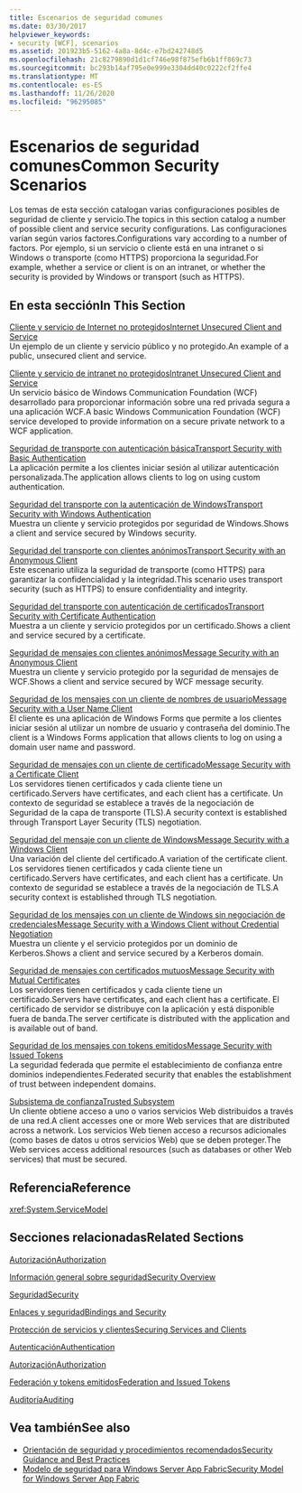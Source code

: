 ```yaml
---
title: Escenarios de seguridad comunes
ms.date: 03/30/2017
helpviewer_keywords:
- security [WCF], scenarios
ms.assetid: 201923b5-5162-4a8a-8d4c-e7bd242748d5
ms.openlocfilehash: 21c8279890d1d1cf746e98f875efb6b1ff869c73
ms.sourcegitcommit: bc293b14af795e0e999e3304dd40c0222cf2ffe4
ms.translationtype: MT
ms.contentlocale: es-ES
ms.lasthandoff: 11/26/2020
ms.locfileid: "96295085"
---
```

# <a name="common-security-scenarios"></a><span data-ttu-id="42d47-102">Escenarios de seguridad comunes</span><span class="sxs-lookup"><span data-stu-id="42d47-102">Common Security Scenarios</span></span>

<span data-ttu-id="42d47-103">Los temas de esta sección catalogan varias configuraciones posibles de seguridad de cliente y servicio.</span><span class="sxs-lookup"><span data-stu-id="42d47-103">The topics in this section catalog a number of possible client and service security configurations.</span></span> <span data-ttu-id="42d47-104">Las configuraciones varían según varios factores.</span><span class="sxs-lookup"><span data-stu-id="42d47-104">Configurations vary according to a number of factors.</span></span> <span data-ttu-id="42d47-105">Por ejemplo, si un servicio o cliente está en una intranet o si Windows o transporte (como HTTPS) proporciona la seguridad.</span><span class="sxs-lookup"><span data-stu-id="42d47-105">For example, whether a service or client is on an intranet, or whether the security is provided by Windows or transport (such as HTTPS).</span></span>  
  
## <a name="in-this-section"></a><span data-ttu-id="42d47-106">En esta sección</span><span class="sxs-lookup"><span data-stu-id="42d47-106">In This Section</span></span>  

 [<span data-ttu-id="42d47-107">Cliente y servicio de Internet no protegidos</span><span class="sxs-lookup"><span data-stu-id="42d47-107">Internet Unsecured Client and Service</span></span>](internet-unsecured-client-and-service.md)  
 <span data-ttu-id="42d47-108">Un ejemplo de un cliente y servicio público y no protegido.</span><span class="sxs-lookup"><span data-stu-id="42d47-108">An example of a public, unsecured client and service.</span></span>  
  
 [<span data-ttu-id="42d47-109">Cliente y servicio de intranet no protegidos</span><span class="sxs-lookup"><span data-stu-id="42d47-109">Intranet Unsecured Client and Service</span></span>](intranet-unsecured-client-and-service.md)  
 <span data-ttu-id="42d47-110">Un servicio básico de Windows Communication Foundation (WCF) desarrollado para proporcionar información sobre una red privada segura a una aplicación WCF.</span><span class="sxs-lookup"><span data-stu-id="42d47-110">A basic Windows Communication Foundation (WCF) service developed to provide information on a secure private network to a WCF application.</span></span>  
  
 [<span data-ttu-id="42d47-111">Seguridad de transporte con autenticación básica</span><span class="sxs-lookup"><span data-stu-id="42d47-111">Transport Security with Basic Authentication</span></span>](transport-security-with-basic-authentication.md)  
 <span data-ttu-id="42d47-112">La aplicación permite a los clientes iniciar sesión al utilizar autenticación personalizada.</span><span class="sxs-lookup"><span data-stu-id="42d47-112">The application allows clients to log on using custom authentication.</span></span>  
  
 [<span data-ttu-id="42d47-113">Seguridad del transporte con la autenticación de Windows</span><span class="sxs-lookup"><span data-stu-id="42d47-113">Transport Security with Windows Authentication</span></span>](transport-security-with-windows-authentication.md)  
 <span data-ttu-id="42d47-114">Muestra un cliente y servicio protegidos por seguridad de Windows.</span><span class="sxs-lookup"><span data-stu-id="42d47-114">Shows a client and service secured by Windows security.</span></span>  
  
 [<span data-ttu-id="42d47-115">Seguridad del transporte con clientes anónimos</span><span class="sxs-lookup"><span data-stu-id="42d47-115">Transport Security with an Anonymous Client</span></span>](transport-security-with-an-anonymous-client.md)  
 <span data-ttu-id="42d47-116">Este escenario utiliza la seguridad de transporte (como HTTPS) para garantizar la confidencialidad y la integridad.</span><span class="sxs-lookup"><span data-stu-id="42d47-116">This scenario uses transport security (such as HTTPS) to ensure confidentiality and integrity.</span></span>  
  
 [<span data-ttu-id="42d47-117">Seguridad del transporte con autenticación de certificados</span><span class="sxs-lookup"><span data-stu-id="42d47-117">Transport Security with Certificate Authentication</span></span>](transport-security-with-certificate-authentication.md)  
 <span data-ttu-id="42d47-118">Muestra a un cliente y servicio protegidos por un certificado.</span><span class="sxs-lookup"><span data-stu-id="42d47-118">Shows a client and service secured by a certificate.</span></span>  
  
 [<span data-ttu-id="42d47-119">Seguridad de mensajes con clientes anónimos</span><span class="sxs-lookup"><span data-stu-id="42d47-119">Message Security with an Anonymous Client</span></span>](message-security-with-an-anonymous-client.md)  
 <span data-ttu-id="42d47-120">Muestra un cliente y servicio protegido por la seguridad de mensajes de WCF.</span><span class="sxs-lookup"><span data-stu-id="42d47-120">Shows a client and service secured by WCF message security.</span></span>  
  
 [<span data-ttu-id="42d47-121">Seguridad de los mensajes con un cliente de nombres de usuario</span><span class="sxs-lookup"><span data-stu-id="42d47-121">Message Security with a User Name Client</span></span>](message-security-with-a-user-name-client.md)  
 <span data-ttu-id="42d47-122">El cliente es una aplicación de Windows Forms que permite a los clientes iniciar sesión al utilizar un nombre de usuario y contraseña del dominio.</span><span class="sxs-lookup"><span data-stu-id="42d47-122">The client is a Windows Forms application that allows clients to log on using a domain user name and password.</span></span>  
  
 [<span data-ttu-id="42d47-123">Seguridad de mensajes con un cliente de certificado</span><span class="sxs-lookup"><span data-stu-id="42d47-123">Message Security with a Certificate Client</span></span>](message-security-with-a-certificate-client.md)  
 <span data-ttu-id="42d47-124">Los servidores tienen certificados y cada cliente tiene un certificado.</span><span class="sxs-lookup"><span data-stu-id="42d47-124">Servers have certificates, and each client has a certificate.</span></span> <span data-ttu-id="42d47-125">Un contexto de seguridad se establece a través de la negociación de Seguridad de la capa de transporte (TLS).</span><span class="sxs-lookup"><span data-stu-id="42d47-125">A security context is established through Transport Layer Security (TLS) negotiation.</span></span>  
  
 [<span data-ttu-id="42d47-126">Seguridad del mensaje con un cliente de Windows</span><span class="sxs-lookup"><span data-stu-id="42d47-126">Message Security with a Windows Client</span></span>](message-security-with-a-windows-client.md)  
 <span data-ttu-id="42d47-127">Una variación del cliente del certificado.</span><span class="sxs-lookup"><span data-stu-id="42d47-127">A variation of the certificate client.</span></span> <span data-ttu-id="42d47-128">Los servidores tienen certificados y cada cliente tiene un certificado.</span><span class="sxs-lookup"><span data-stu-id="42d47-128">Servers have certificates, and each client has a certificate.</span></span> <span data-ttu-id="42d47-129">Un contexto de seguridad se establece a través de la negociación de TLS.</span><span class="sxs-lookup"><span data-stu-id="42d47-129">A security context is established through TLS negotiation.</span></span>  
  
 [<span data-ttu-id="42d47-130">Seguridad de los mensajes con un cliente de Windows sin negociación de credenciales</span><span class="sxs-lookup"><span data-stu-id="42d47-130">Message Security with a Windows Client without Credential Negotiation</span></span>](message-security-with-a-windows-client-without-credential-negotiation.md)  
 <span data-ttu-id="42d47-131">Muestra un cliente y el servicio protegidos por un dominio de Kerberos.</span><span class="sxs-lookup"><span data-stu-id="42d47-131">Shows a client and service secured by a Kerberos domain.</span></span>  
  
 [<span data-ttu-id="42d47-132">Seguridad de mensajes con certificados mutuos</span><span class="sxs-lookup"><span data-stu-id="42d47-132">Message Security with Mutual Certificates</span></span>](message-security-with-mutual-certificates.md)  
 <span data-ttu-id="42d47-133">Los servidores tienen certificados y cada cliente tiene un certificado.</span><span class="sxs-lookup"><span data-stu-id="42d47-133">Servers have certificates, and each client has a certificate.</span></span> <span data-ttu-id="42d47-134">El certificado de servidor se distribuye con la aplicación y está disponible fuera de banda.</span><span class="sxs-lookup"><span data-stu-id="42d47-134">The server certificate is distributed with the application and is available out of band.</span></span>  
  
 [<span data-ttu-id="42d47-135">Seguridad de los mensajes con tokens emitidos</span><span class="sxs-lookup"><span data-stu-id="42d47-135">Message Security with Issued Tokens</span></span>](message-security-with-issued-tokens.md)  
 <span data-ttu-id="42d47-136">La seguridad federada que permite el establecimiento de confianza entre dominios independientes.</span><span class="sxs-lookup"><span data-stu-id="42d47-136">Federated security that enables the establishment of trust between independent domains.</span></span>  
  
 [<span data-ttu-id="42d47-137">Subsistema de confianza</span><span class="sxs-lookup"><span data-stu-id="42d47-137">Trusted Subsystem</span></span>](trusted-subsystem.md)  
 <span data-ttu-id="42d47-138">Un cliente obtiene acceso a uno o varios servicios Web distribuidos a través de una red.</span><span class="sxs-lookup"><span data-stu-id="42d47-138">A client accesses one or more Web services that are distributed across a network.</span></span> <span data-ttu-id="42d47-139">Los servicios Web tienen acceso a recursos adicionales (como bases de datos u otros servicios Web) que se deben proteger.</span><span class="sxs-lookup"><span data-stu-id="42d47-139">The Web services access additional resources (such as databases or other Web services) that must be secured.</span></span>  
  
## <a name="reference"></a><span data-ttu-id="42d47-140">Referencia</span><span class="sxs-lookup"><span data-stu-id="42d47-140">Reference</span></span>  

 <xref:System.ServiceModel>  
  
## <a name="related-sections"></a><span data-ttu-id="42d47-141">Secciones relacionadas</span><span class="sxs-lookup"><span data-stu-id="42d47-141">Related Sections</span></span>  

 [<span data-ttu-id="42d47-142">Autorización</span><span class="sxs-lookup"><span data-stu-id="42d47-142">Authorization</span></span>](authorization-in-wcf.md)  
  
 [<span data-ttu-id="42d47-143">Información general sobre seguridad</span><span class="sxs-lookup"><span data-stu-id="42d47-143">Security Overview</span></span>](security-overview.md)  
  
 [<span data-ttu-id="42d47-144">Seguridad</span><span class="sxs-lookup"><span data-stu-id="42d47-144">Security</span></span>](security.md)  
  
 [<span data-ttu-id="42d47-145">Enlaces y seguridad</span><span class="sxs-lookup"><span data-stu-id="42d47-145">Bindings and Security</span></span>](bindings-and-security.md)  
  
 [<span data-ttu-id="42d47-146">Protección de servicios y clientes</span><span class="sxs-lookup"><span data-stu-id="42d47-146">Securing Services and Clients</span></span>](securing-services-and-clients.md)  
  
 [<span data-ttu-id="42d47-147">Autenticación</span><span class="sxs-lookup"><span data-stu-id="42d47-147">Authentication</span></span>](authentication-in-wcf.md)  
  
 [<span data-ttu-id="42d47-148">Autorización</span><span class="sxs-lookup"><span data-stu-id="42d47-148">Authorization</span></span>](authorization-in-wcf.md)  
  
 [<span data-ttu-id="42d47-149">Federación y tokens emitidos</span><span class="sxs-lookup"><span data-stu-id="42d47-149">Federation and Issued Tokens</span></span>](federation-and-issued-tokens.md)  
  
 [<span data-ttu-id="42d47-150">Auditoría</span><span class="sxs-lookup"><span data-stu-id="42d47-150">Auditing</span></span>](auditing-security-events.md)  
  
## <a name="see-also"></a><span data-ttu-id="42d47-151">Vea también</span><span class="sxs-lookup"><span data-stu-id="42d47-151">See also</span></span>

- [<span data-ttu-id="42d47-152">Orientación de seguridad y procedimientos recomendados</span><span class="sxs-lookup"><span data-stu-id="42d47-152">Security Guidance and Best Practices</span></span>](security-guidance-and-best-practices.md)
- <span data-ttu-id="42d47-153">[Modelo de seguridad para Windows Server App Fabric](/previous-versions/appfabric/ee677202(v=azure.10))</span><span class="sxs-lookup"><span data-stu-id="42d47-153">[Security Model for Windows Server App Fabric](/previous-versions/appfabric/ee677202(v=azure.10))</span></span>

